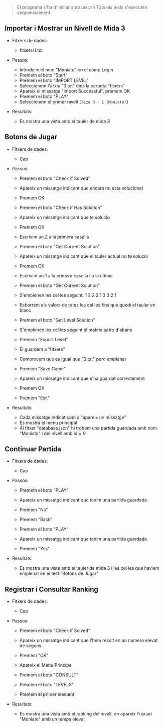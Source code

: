 > El programa s'ha d'iniciar amb test.sh
> Tots els tests s'executen sequencialment

## Importar i Mostrar un Nivell de Mida 3
- Fitxers de dades:
    - fitxers/1.txt

- Passos:
    - Introduim el nom "Moniato" en el camp Login
    - Premem el boto "Start"
    - Premem el boto "IMPORT LEVEL"
    - Seleccionem l'arxiu "3.txt" dins la carpeta "fitxers"
    - Apareix el missatge "Import Successful", premem OK
    - Premem el boto "PLAY"
    - Seleccionem el primer nivell `[Size 3 - 1 (Moniato)]`

- Resultats: 
    - Es mostra una vista amb el tauler de mida 3


## Botons de Jugar
- Fitxers de dades:
    - Cap

- Passos:
    - Premem el boto "Check if Solved"
    - Apareix un missatge indicant que encara no esta solucionat

    - Premem OK
    - Premem el boto "Check if Has Solution"
    - Apareix un missatge indicant que te solucio

    - Premem OK
    - Escrivim un 2 a la primera casella
    - Premem el boto "Get Current Solution"
    - Apareix un missatge indicant que el tauler actual no te solucio

    - Premem OK
    - Escrivim un 1 a la primera casella i a la ultima
    - Premem el boto "Get Current Solution"
    - S'emplenen les cel·les seguint:
        1 3 2
        2 1 3
        3 2 1

    - Esborrem els valors de totes les cel·les fins que quedi el tauler en blanc
    - Premem el boto "Get Level Solution"
    - S'emplenen les cel·les seguint el mateix patro d'abans

    - Premem "Export Level"
    - El guardem a "fitxers"
    - Comprovem que es igual que "3.txt" pero emplenat

    - Premem "Save Game"
    - Apareix un missatge indicant que s'ha guardat correctament
    - Premem OK
  
    - Premem "Exit"

- Resultats:
    - Cada missatge indicat com a "apareix un missatge"
    - Es mostra el menu principal
    - Al fitxer "database.json" hi trobem una partida guardada amb nom "Moniato" i del nivell amb id = 0


## Continuar Partida
- Fitxers de dades:
    - Cap

- Passos:
    - Premem el boto "PLAY"
    - Apareix un missatge indicant que tenim una partida guardada
    - Premem "No"
    - Premem "Back"
    
    - Premem el boto "PLAY"
    - Apareix un missatge indicant que tenim una partida guardada
    - Premem "Yes"

- Resultats: 
    - Es mostra una vista amb el tauler de mida 3 i les cel·les que haviem emplenat en el test "Botons de Jugar" 


## Registrar i Consultar Ranking
- Fitxers de dades:
    - Cap

- Passos:
    - Premem el boto "Check if Solved"
    - Apareix un missatge indicant que l'hem resolt en un numero elevat de segons
    - Premem "OK"
    - Apareix el Menu Principal
    
    - Premem el boto "CONSULT"
    - Premem el boto "LEVELS"
    - Premem el primer element

- Resultats: 
    - Es mostra una vista amb el ranking del nivell, on apareix l'usuari "Moniato" amb un temps elevat
